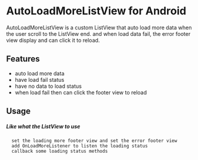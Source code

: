 AutoLoadMoreListView for Android
====================
AutoLoadMoreListView is a custom ListView that auto load more data when the user scroll to the ListView end.
and when load data fail, the error footer view display and can click it to reload.

Features
--------
- auto load more data
- have load fail status
- have no data to load status
- when load fail then can click the footer view to reload

Usage
-----
##### Like what the ListView to use
`````
  set the loading more footer view and set the error footer view
  add OnLoadMoreListener to listen the loading status
  callback some loading status methods
  
`````
